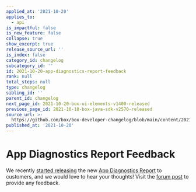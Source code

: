 ```yaml
---
applied_at: '2021-10-20'
applies_to:
  - api
is_impactful: false
is_new_feature: false
collapse: true
show_excerpt: true
release_source_url: ''
is_index: false
category_id: changelog
subcategory_id: ''
id: 2021-10-20-app-diagnostics-report-feedback
rank: null
total_steps: null
type: changelog
sibling_id: ''
parent_id: changelog
next_page_id: 2021-10-20-box-ui-elements-v1400-released
previous_page_id: 2021-10-18-box-java-sdk-v2570-released
source_url: >-
  https://github.com/box/box-developer-changelog/blob/main/content/2021/10-20-app-diagnostics-report-feedback.md
published_at: '2021-10-20'
---
```

# App Diagnostics Report Feedback

We recently [started releasing][changelog] the new
[App Diagnostics Report][guide] to customers, and we would love to hear your
thoughts! Visit the [forum post][forum] to provide any feedback.

[forum]: https://support.box.com/hc/en-us/community/posts/4408877038483-App-Diagnostics-Report-Feedback
[changelog]: https://developer.box.com/changelog/#2021-10-07-new-app-diagnostics-report
[guide]: https://developer.box.com/guides/api-calls/permissions-and-errors/app-diagnostics-report/